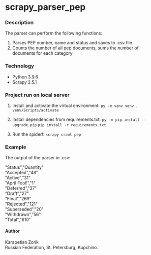 # scrapy_parser_pep

### Description
The parser can perform the following functions:
1. Parses PEP number, name and status and saves to .csv file
2. Counts the number of all pep documents, sums the number of documents for each category


### Technology
- Python 3.9.6
- Scrapy 2.5.1


### Project run on local server
1. Install and activate the virtual environment:
```py -m venv venv```
```. venv/Scripts/activate```

2. Install dependencies from requirements.txt:
```py -m pip install --upgrade pip```
```pip install -r requirements.txt```

4. Run the spider!:
```scrapy crawl pep```


### Example

The output of the parser in .csv:

"Status","Quantity"    
"Accepted","48"    
"Active","31"    
"April Fool!","1"    
"Deferred","37"    
"Draft","27"    
"Final","269"    
"Rejected","121"    
"Superseded","20"    
"Withdrawn","56"    
"Total","610"    



#### Author
Karapetian Zorik   
Russian Federation, St. Petersburg, Kupchino.
